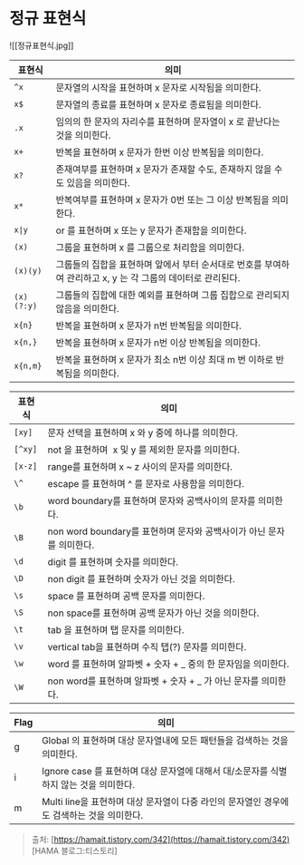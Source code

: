 # 정규 표현식
![[정규표현식.jpg]]


| 표현식        | 의미                                                              |
| ---------- | --------------------------------------------------------------- |
| `^x`       | 문자열의 시작을 표현하며 x 문자로 시작됨을 의미한다.                                  |
| `x$`       | 문자열의 종료를 표현하며 x 문자로 종료됨을 의미한다.                                  |
| `.x`       | 임의의 한 문자의 자리수를 표현하며 문자열이 x 로 끝난다는 것을 의미한다.                      |
| `x+`       | 반복을 표현하며 x 문자가 한번 이상 반복됨을 의미한다.                                 |
| `x?`       | 존재여부를 표현하며 x 문자가 존재할 수도, 존재하지 않을 수도 있음을 의미한다.                   |
| `x*`       | 반복여부를 표현하며 x 문자가 0번 또는 그 이상 반복됨을 의미한다.                          |
| `x\|y`     | or 를 표현하며 x 또는 y 문자가 존재함을 의미한다.                                 |
| `(x)`      | 그룹을 표현하며 x 를 그룹으로 처리함을 의미한다.                                    |
| `(x)(y)`   | 그룹들의 집합을 표현하며 앞에서 부터 순서대로 번호를 부여하여 관리하고 x, y 는 각 그룹의 데이터로 관리된다. |
| `(x)(?:y)` | 그룹들의 집합에 대한 예외를 표현하며 그룹 집합으로 관리되지 않음을 의미한다.                     |
| `x{n}`     | 반복을 표현하며 x 문자가 n번 반복됨을 의미한다.                                    |
| `x{n,}`    | 반복을 표현하며 x 문자가 n번 이상 반복됨을 의미한다.                                 |
| `x{n,m}`   | 반복을 표현하며 x 문자가 최소 n번 이상 최대 m 번 이하로 반복됨을 의미한다.                   |

| 표현식     | 의미                                             |
| ------- | ---------------------------------------------- |
| `[xy]`  | 문자 선택을 표현하며 x 와 y 중에 하나를 의미한다.                 |
| `[^xy]` | not 을 표현하며  x 및 y 를 제외한 문자를 의미한다.              |
| `[x-z]` | range를 표현하며 x ~ z 사이의 문자를 의미한다.                |
| `\^`    | escape 를 표현하며 ^ 를 문자로 사용함을 의미한다.               |
| `\b`    | word boundary를 표현하며 문자와 공백사이의 문자를 의미한다.        |
| `\B`    | non word boundary를 표현하며 문자와 공백사이가 아닌 문자를 의미한다. |
| `\d`    | digit 를 표현하며 숫자를 의미한다.                         |
| `\D`    | non digit 를 표현하며 숫자가 아닌 것을 의미한다.               |
| `\s`    | space 를 표현하며 공백 문자를 의미한다.                      |
| `\S`    | non space를 표현하며 공백 문자가 아닌 것을 의미한다.             |
| `\t`    | tab 을 표현하며 탭 문자를 의미한다.                         |
| `\v`    | vertical tab을 표현하며 수직 탭(?) 문자를 의미한다.           |
| `\w`    | word 를 표현하며 알파벳 + 숫자 + _ 중의 한 문자임을 의미한다.       |
| `\W`    | non word를 표현하며 알파벳 + 숫자 + _ 가 아닌 문자를 의미한다.     |

| Flag | 의미                                                      |
| ---- | ------------------------------------------------------- |
| g    | Global 의 표현하며 대상 문자열내에 모든 패턴들을 검색하는 것을 의미한다.            |
| i    | Ignore case 를 표현하며 대상 문자열에 대해서 대/소문자를 식별하지 않는 것을 의미한다.  |
| m    | Multi line을 표현하며 대상 문자열이 다중 라인의 문자열인 경우에도 검색하는 것을 의미한다. |


>출처: [https://hamait.tistory.com/342](https://hamait.tistory.com/342) [HAMA 블로그:티스토리]
>